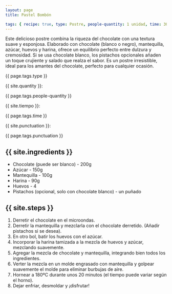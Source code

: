 ```yaml
---
layout: page
title: Pastel Bombón

tags: { recipe: true, type: Postre, people-quantity: 1 unidad, time: 30 min., punctuation: 5🏆 }
---
```


<p class="recipe-description">Este delicioso postre combina la riqueza del chocolate con una textura suave y esponjosa. Elaborado con chocolate (blanco o negro), mantequilla, azúcar, huevos y harina, ofrece un equilibrio perfecto entre dulzura y cremosidad. Si se usa chocolate blanco, los pistachos opcionales añaden un toque crujiente y salado que realza el sabor. Es un postre irresistible, ideal para los amantes del chocolate, perfecto para cualquier ocasión.</p>

<div class="recipe-information">
    <div><p class="{{ page.tags.type }}">{{ page.tags.type }}</p></div>
    <div><p>{{ site.quantity }}:</p> {{ page.tags.people-quantity }}</div>
    <div><p>{{ site.tiempo }}:</p> {{ page.tags.time }}</div>
    <div><p>{{ site.punctuation }}:</p> {{ page.tags.punctuation }}</div>
</div>

## {{ site.ingredients }}

* Chocolate (puede ser blanco) - 200g
* Azúcar - 150g
* Mantequilla - 100g
* Harina - 90g
* Huevos - 4
* Pistachos (opcional, solo con chocolate blanco) - un puñado

## {{ site.steps }}

1. Derretir el chocolate en el microondas.
2. Derretir la mantequilla y mezclarla con el chocolate derretido. (Añadir pistachos si se desea).
3. En otro bol, batir los huevos con el azúcar.
4. Incorporar la harina tamizada a la mezcla de huevos y azúcar, mezclando suavemente.
5. Agregar la mezcla de chocolate y mantequilla, integrando bien todos los ingredientes.
6. Verter la mezcla en un molde engrasado con mantequilla y golpear suavemente el molde para eliminar burbujas de aire.
7. Hornear a 180ºC durante unos 20 minutos (el tiempo puede variar según el horno).
8. Dejar enfriar, desmoldar y ¡disfrutar!